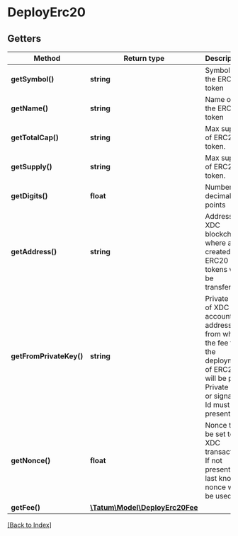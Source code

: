 # DeployErc20

## Getters

Method | Return type | Description | Notes
------------ | ------------- | ------------- | -------------
**getSymbol()** | **string** | Symbol of the ERC20 token |
**getName()** | **string** | Name of the ERC20 token |
**getTotalCap()** | **string** | Max supply of ERC20 token. | [optional]
**getSupply()** | **string** | Max supply of ERC20 token. |
**getDigits()** | **float** | Number of decimal points |
**getAddress()** | **string** | Address on XDC blockchain, where all created ERC20 tokens will be transferred. |
**getFromPrivateKey()** | **string** | Private key of XDC account address, from which the fee for the deployment of ERC20 will be paid. Private key, or signature Id must be present. |
**getNonce()** | **float** | Nonce to be set to XDC transaction. If not present, last known nonce will be used. | [optional]
**getFee()** | [**\Tatum\Model\DeployErc20Fee**](DeployErc20Fee.md) |  | [optional]

[[Back to Index]](../index.md)
